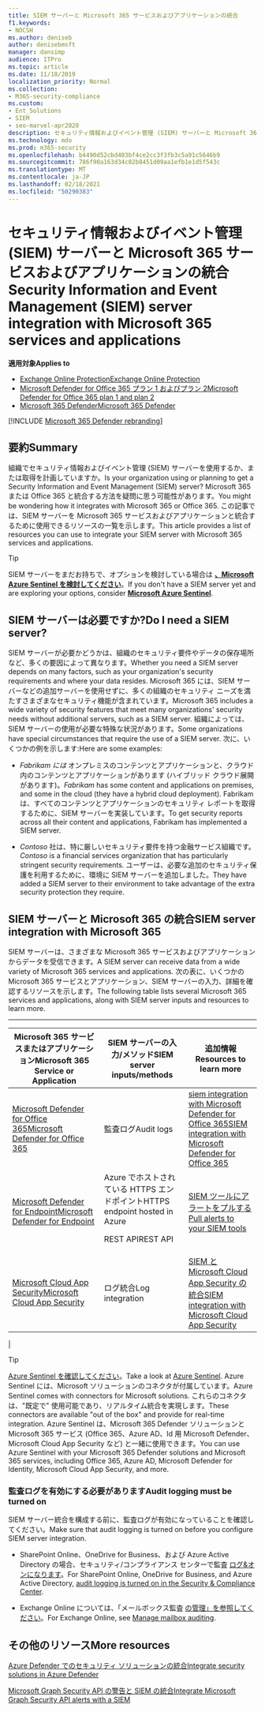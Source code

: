 ```yaml
---
title: SIEM サーバーと Microsoft 365 サービスおよびアプリケーションの統合
f1.keywords:
- NOCSH
ms.author: deniseb
author: denisebmsft
manager: dansimp
audience: ITPro
ms.topic: article
ms.date: 11/18/2019
localization_priority: Normal
ms.collection:
- M365-security-compliance
ms.custom:
- Ent_Solutions
- SIEM
- seo-marvel-apr2020
description: セキュリティ情報およびイベント管理 (SIEM) サーバーと Microsoft 365 クラウド サービスおよびアプリケーションの統合の概要を説明します。
ms.technology: mdo
ms.prod: m365-security
ms.openlocfilehash: b4490d52cbd403bf4ce2cc3f3fb3c5a91c5646b9
ms.sourcegitcommit: 786f90a163d34c02b8451d09aa1efb1e1d5f543c
ms.translationtype: MT
ms.contentlocale: ja-JP
ms.lasthandoff: 02/18/2021
ms.locfileid: "50290383"
---
```

# <a name="security-information-and-event-management-siem-server-integration-with-microsoft-365-services-and-applications"></a><span data-ttu-id="0ef52-103">セキュリティ情報およびイベント管理 (SIEM) サーバーと Microsoft 365 サービスおよびアプリケーションの統合</span><span class="sxs-lookup"><span data-stu-id="0ef52-103">Security Information and Event Management (SIEM) server integration with Microsoft 365 services and applications</span></span>

<span data-ttu-id="0ef52-104">**適用対象**</span><span class="sxs-lookup"><span data-stu-id="0ef52-104">**Applies to**</span></span>
- [<span data-ttu-id="0ef52-105">Exchange Online Protection</span><span class="sxs-lookup"><span data-stu-id="0ef52-105">Exchange Online Protection</span></span>](exchange-online-protection-overview.md)
- [<span data-ttu-id="0ef52-106">Microsoft Defender for Office 365 プラン 1 およびプラン 2</span><span class="sxs-lookup"><span data-stu-id="0ef52-106">Microsoft Defender for Office 365 plan 1 and plan 2</span></span>](office-365-atp.md)
- [<span data-ttu-id="0ef52-107">Microsoft 365 Defender</span><span class="sxs-lookup"><span data-stu-id="0ef52-107">Microsoft 365 Defender</span></span>](../mtp/microsoft-threat-protection.md)

[!INCLUDE [Microsoft 365 Defender rebranding](../includes/microsoft-defender-for-office.md)]

## <a name="summary"></a><span data-ttu-id="0ef52-108">要約</span><span class="sxs-lookup"><span data-stu-id="0ef52-108">Summary</span></span>

<span data-ttu-id="0ef52-109">組織でセキュリティ情報およびイベント管理 (SIEM) サーバーを使用するか、または取得を計画していますか。</span><span class="sxs-lookup"><span data-stu-id="0ef52-109">Is your organization using or planning to get a Security Information and Event Management (SIEM) server?</span></span> <span data-ttu-id="0ef52-110">Microsoft 365 または Office 365 と統合する方法を疑問に思う可能性があります。</span><span class="sxs-lookup"><span data-stu-id="0ef52-110">You might be wondering how it integrates with Microsoft 365 or Office 365.</span></span> <span data-ttu-id="0ef52-111">この記事では、SIEM サーバーを Microsoft 365 サービスおよびアプリケーションと統合するために使用できるリソースの一覧を示します。</span><span class="sxs-lookup"><span data-stu-id="0ef52-111">This article provides a list of resources you can use to integrate your SIEM server with Microsoft 365 services and applications.</span></span>

> [!TIP]
> <span data-ttu-id="0ef52-112">SIEM サーバーをまだお持ちで、オプションを検討している場合は **[、Microsoft Azure Sentinel を検討してください](https://docs.microsoft.com/azure/sentinel/overview)**。</span><span class="sxs-lookup"><span data-stu-id="0ef52-112">If you don't have a SIEM server yet and are exploring your options, consider **[Microsoft Azure Sentinel](https://docs.microsoft.com/azure/sentinel/overview)**.</span></span>

## <a name="do-i-need-a-siem-server"></a><span data-ttu-id="0ef52-113">SIEM サーバーは必要ですか?</span><span class="sxs-lookup"><span data-stu-id="0ef52-113">Do I need a SIEM server?</span></span>

<span data-ttu-id="0ef52-114">SIEM サーバーが必要かどうかは、組織のセキュリティ要件やデータの保存場所など、多くの要因によって異なります。</span><span class="sxs-lookup"><span data-stu-id="0ef52-114">Whether you need a SIEM server depends on many factors, such as your organization's security requirements and where your data resides.</span></span> <span data-ttu-id="0ef52-115">Microsoft 365 には、SIEM サーバーなどの追加サーバーを使用せずに、多くの組織のセキュリティ ニーズを満たすさまざまなセキュリティ機能が含まれています。</span><span class="sxs-lookup"><span data-stu-id="0ef52-115">Microsoft 365 includes a wide variety of security features that meet many organizations' security needs without additional servers, such as a SIEM server.</span></span> <span data-ttu-id="0ef52-116">組織によっては、SIEM サーバーの使用が必要な特殊な状況があります。</span><span class="sxs-lookup"><span data-stu-id="0ef52-116">Some organizations have special circumstances that require the use of a SIEM server.</span></span> <span data-ttu-id="0ef52-117">次に、いくつかの例を示します:</span><span class="sxs-lookup"><span data-stu-id="0ef52-117">Here are some examples:</span></span>

- <span data-ttu-id="0ef52-118">*Fabrikam には* オンプレミスのコンテンツとアプリケーションと、クラウド内のコンテンツとアプリケーションがあります (ハイブリッド クラウド展開があります)。</span><span class="sxs-lookup"><span data-stu-id="0ef52-118">*Fabrikam* has some content and applications on premises, and some in the cloud (they have a hybrid cloud deployment).</span></span> <span data-ttu-id="0ef52-119">Fabrikam は、すべてのコンテンツとアプリケーションのセキュリティ レポートを取得するために、SIEM サーバーを実装しています。</span><span class="sxs-lookup"><span data-stu-id="0ef52-119">To get security reports across all their content and applications, Fabrikam has implemented a SIEM server.</span></span>

- <span data-ttu-id="0ef52-120">*Contoso* 社は、特に厳しいセキュリティ要件を持つ金融サービス組織です。</span><span class="sxs-lookup"><span data-stu-id="0ef52-120">*Contoso* is a financial services organization that has particularly stringent security requirements.</span></span> <span data-ttu-id="0ef52-121">ユーザーは、必要な追加のセキュリティ保護を利用するために、環境に SIEM サーバーを追加しました。</span><span class="sxs-lookup"><span data-stu-id="0ef52-121">They have added a SIEM server to their environment to take advantage of the extra security protection they require.</span></span>

## <a name="siem-server-integration-with-microsoft-365"></a><span data-ttu-id="0ef52-122">SIEM サーバーと Microsoft 365 の統合</span><span class="sxs-lookup"><span data-stu-id="0ef52-122">SIEM server integration with Microsoft 365</span></span>

<span data-ttu-id="0ef52-123">SIEM サーバーは、さまざまな Microsoft 365 サービスおよびアプリケーションからデータを受信できます。</span><span class="sxs-lookup"><span data-stu-id="0ef52-123">A SIEM server can receive data from a wide variety of Microsoft 365 services and applications.</span></span> <span data-ttu-id="0ef52-124">次の表に、いくつかの Microsoft 365 サービスとアプリケーション、SIEM サーバーの入力、詳細を確認するリソースを示します。</span><span class="sxs-lookup"><span data-stu-id="0ef52-124">The following table lists several Microsoft 365 services and applications, along with SIEM server inputs and resources to learn more.</span></span>

****

|<span data-ttu-id="0ef52-125">Microsoft 365 サービスまたはアプリケーション</span><span class="sxs-lookup"><span data-stu-id="0ef52-125">Microsoft 365 Service or Application</span></span>|<span data-ttu-id="0ef52-126">SIEM サーバーの入力/メソッド</span><span class="sxs-lookup"><span data-stu-id="0ef52-126">SIEM server inputs/methods</span></span>|<span data-ttu-id="0ef52-127">追加情報</span><span class="sxs-lookup"><span data-stu-id="0ef52-127">Resources to learn more</span></span>|
|---|---|---|
|[<span data-ttu-id="0ef52-128">Microsoft Defender for Office 365</span><span class="sxs-lookup"><span data-stu-id="0ef52-128">Microsoft Defender for Office 365</span></span>](office-365-atp.md)|<span data-ttu-id="0ef52-129">監査ログ</span><span class="sxs-lookup"><span data-stu-id="0ef52-129">Audit logs</span></span>|[<span data-ttu-id="0ef52-130">siem integration with Microsoft Defender for Office 365</span><span class="sxs-lookup"><span data-stu-id="0ef52-130">SIEM integration with Microsoft Defender for Office 365</span></span>](siem-integration-with-office-365-ti.md)|
|[<span data-ttu-id="0ef52-131">Microsoft Defender for Endpoint</span><span class="sxs-lookup"><span data-stu-id="0ef52-131">Microsoft Defender for Endpoint</span></span>](https://docs.microsoft.com/windows/security/threat-protection/)|<span data-ttu-id="0ef52-132">Azure でホストされている HTTPS エンドポイント</span><span class="sxs-lookup"><span data-stu-id="0ef52-132">HTTPS endpoint hosted in Azure</span></span> <p> <span data-ttu-id="0ef52-133">REST API</span><span class="sxs-lookup"><span data-stu-id="0ef52-133">REST API</span></span>|[<span data-ttu-id="0ef52-134">SIEM ツールにアラートをプルする</span><span class="sxs-lookup"><span data-stu-id="0ef52-134">Pull alerts to your SIEM tools</span></span>](https://docs.microsoft.com/windows/security/threat-protection/microsoft-defender-atp/configure-siem)|
|[<span data-ttu-id="0ef52-135">Microsoft Cloud App Security</span><span class="sxs-lookup"><span data-stu-id="0ef52-135">Microsoft Cloud App Security</span></span>](https://docs.microsoft.com/cloud-app-security/what-is-cloud-app-security)|<span data-ttu-id="0ef52-136">ログ統合</span><span class="sxs-lookup"><span data-stu-id="0ef52-136">Log integration</span></span>|[<span data-ttu-id="0ef52-137">SIEM と Microsoft Cloud App Security の統合</span><span class="sxs-lookup"><span data-stu-id="0ef52-137">SIEM integration with Microsoft Cloud App Security</span></span>](https://docs.microsoft.com/cloud-app-security/siem)|
|

> [!TIP]
> <span data-ttu-id="0ef52-138">[Azure Sentinel を確認してください](https://docs.microsoft.com/azure/sentinel/overview)。</span><span class="sxs-lookup"><span data-stu-id="0ef52-138">Take a look at [Azure Sentinel](https://docs.microsoft.com/azure/sentinel/overview).</span></span> <span data-ttu-id="0ef52-139">Azure Sentinel には、Microsoft ソリューションのコネクタが付属しています。</span><span class="sxs-lookup"><span data-stu-id="0ef52-139">Azure Sentinel comes with connectors for Microsoft solutions.</span></span> <span data-ttu-id="0ef52-140">これらのコネクタは、"既定で" 使用可能であり、リアルタイム統合を実現します。</span><span class="sxs-lookup"><span data-stu-id="0ef52-140">These connectors are available "out of the box" and provide for real-time integration.</span></span> <span data-ttu-id="0ef52-141">Azure Sentinel は、Microsoft 365 Defender ソリューションと Microsoft 365 サービス (Office 365、Azure AD、Id 用 Microsoft Defender、Microsoft Cloud App Security など) と一緒に使用できます。</span><span class="sxs-lookup"><span data-stu-id="0ef52-141">You can use Azure Sentinel with your Microsoft 365 Defender solutions and Microsoft 365 services, including Office 365, Azure AD, Microsoft Defender for Identity, Microsoft Cloud App Security, and more.</span></span>

### <a name="audit-logging-must-be-turned-on"></a><span data-ttu-id="0ef52-142">監査ログを有効にする必要があります</span><span class="sxs-lookup"><span data-stu-id="0ef52-142">Audit logging must be turned on</span></span>

<span data-ttu-id="0ef52-143">SIEM サーバー統合を構成する前に、監査ログが有効になっていることを確認してください。</span><span class="sxs-lookup"><span data-stu-id="0ef52-143">Make sure that audit logging is turned on before you configure SIEM server integration.</span></span>

- <span data-ttu-id="0ef52-144">SharePoint Online、OneDrive for Business、および Azure Active Directory の場合、セキュリティ/コンプライアンス センターで監査 [ログ&オンになります](../../compliance/turn-audit-log-search-on-or-off.md)。</span><span class="sxs-lookup"><span data-stu-id="0ef52-144">For SharePoint Online, OneDrive for Business, and Azure Active Directory, [audit logging is turned on in the Security & Compliance Center](../../compliance/turn-audit-log-search-on-or-off.md).</span></span>

- <span data-ttu-id="0ef52-145">Exchange Online については、「メールボックス監査 [の管理」を参照してください](../../compliance/enable-mailbox-auditing.md)。</span><span class="sxs-lookup"><span data-stu-id="0ef52-145">For Exchange Online, see [Manage mailbox auditing](../../compliance/enable-mailbox-auditing.md).</span></span>

## <a name="more-resources"></a><span data-ttu-id="0ef52-146">その他のリソース</span><span class="sxs-lookup"><span data-stu-id="0ef52-146">More resources</span></span>

[<span data-ttu-id="0ef52-147">Azure Defender でのセキュリティ ソリューションの統合</span><span class="sxs-lookup"><span data-stu-id="0ef52-147">Integrate security solutions in Azure Defender</span></span>](https://docs.microsoft.com/azure/security-center/security-center-partner-integration#exporting-data-to-a-siem)

[<span data-ttu-id="0ef52-148">Microsoft Graph Security API の警告と SIEM の統合</span><span class="sxs-lookup"><span data-stu-id="0ef52-148">Integrate Microsoft Graph Security API alerts with a SIEM</span></span>](https://docs.microsoft.com/graph/security-integration)
